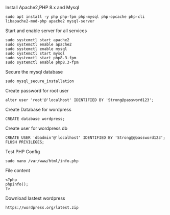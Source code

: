 Install Apache2,PHP 8.x and Mysql 
```
sudo apt install -y php php-fpm php-mysql php-opcache php-cli libapache2-mod-php apache2 mysql-server 
```

Start and enable server for all services 

```
sudo systemctl start apache2
sudo systemctl enable apache2
sudo systemctl enable mysql
sudo systemctl start mysql
sudo systemctl start php8.3-fpm
sudo systemctl enable php8.3-fpm
```

Secure the mysql database 

```
sudo mysql_secure_installation
```
Create password for root user
```
alter user 'root'@'localhost' IDENTIFIED BY 'Strong@password123';
```
Create Database for wordpress
```
CREATE database wordpress;
```
Create user for wordpress db 
```
CREATE USER 'dbadmin'@'localhost' IDENTIFIED BY 'Strong@@password123';
FLUSH PRIVILEGES;
```
Test PHP Config 
```
sudo nano /var/www/html/info.php
````
File content 
```
<?php
phpinfo();
?>
```
Download lastest wordpress
```
https://wordpress.org/latest.zip
```
